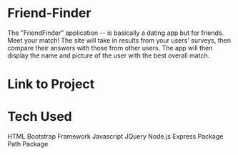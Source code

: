 # Friend-Finder
The "FriendFinder" application -- is basically a dating app but for friends. Meet your match! The site will take in results from your users' surveys, then compare their answers with those from other users. The app will then display the name and picture of the user with the best overall match. 

# Link to Project


# Tech Used
HTML
Bootstrap Framework
Javascript
JQuery
Node.js
Express Package
Path Package 